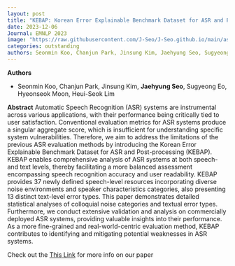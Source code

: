 ```yaml
---
layout: post
title: "KEBAP: Korean Error Explainable Benchmark Dataset for ASR and Post-processing"
date: 2023-12-06
Journal: EMNLP 2023
image: "https://raw.githubusercontent.com/J-Seo/J-Seo.github.io/main/assets/img/emnlp2023.png"
categories: outstanding
authors: Seonmin Koo, Chanjun Park, Jinsung Kim, Jaehyung Seo, Sugyeong Eo, Hyeonseok Moon, Heuiseok Lim†
---
```

**Authors**
- Seonmin Koo, Chanjun Park, Jinsung Kim, **Jaehyung Seo**, Sugyeong Eo, Hyeonseok Moon, Heui-Seok Lim

**Abstract**
Automatic Speech Recognition (ASR) systems are instrumental across various applications, with their performance being critically tied to user satisfaction. Conventional evaluation metrics for ASR systems produce a singular aggregate score, which is insufficient for understanding specific system vulnerabilities. Therefore, we aim to address the limitations of the previous ASR evaluation methods by introducing the Korean Error Explainable Benchmark Dataset for ASR and Post-processing (KEBAP). KEBAP enables comprehensive analysis of ASR systems at both speech-and text levels, thereby facilitating a more balanced assessment encompassing speech recognition accuracy and user readability. KEBAP provides 37 newly defined speech-level resources incorporating diverse noise environments and speaker characteristics categories, also presenting 13 distinct text-level error types. This paper demonstrates detailed statistical analyses of colloquial noise categories and textual error types. Furthermore, we conduct extensive validation and analysis on commercially deployed ASR systems, providing valuable insights into their performance. As a more fine-grained and real-world-centric evaluation method, KEBAP contributes to identifying and mitigating potential weaknesses in ASR systems.

Check out the [This Link][DOI] for more info on our paper

[DOI]: https://aclanthology.org/2023.emnlp-main.292.pdf
